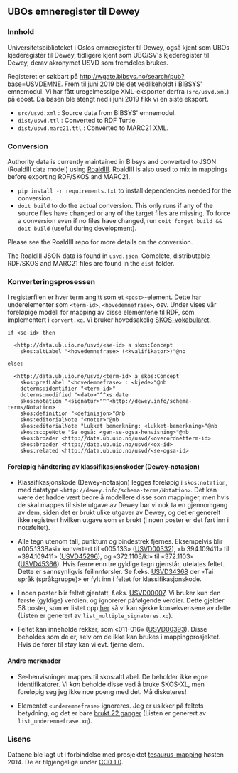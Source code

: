 ## UBOs emneregister til Dewey

### Innhold

Universitetsbiblioteket i Oslos emneregister til Dewey, også kjent
som UBOs kjederegister til Dewey, tidligere kjent som UBO/SV's kjederegister
til Dewey, derav akronymet USVD som fremdeles brukes.

Registeret er søkbart på <http://wgate.bibsys.no/search/pub?base=USVDEMNE>.
Frem til juni 2019 ble det vedlikeholdt i BIBSYS' emnemodul.
Vi har fått uregelmessige XML-eksporter derfra (`src/usvd.xml`) på epost.
Da basen ble stengt ned i juni 2019 fikk vi en siste eksport.

* `src/usvd.xml` : Source data from BIBSYS' emnemodul.
* `dist/usvd.ttl` : Converted to RDF Turtle.
* `dist/usvd.marc21.ttl` : Converted to MARC21 XML.


### Conversion

Authority data is currently maintained in Bibsys and converted to
JSON (RoaldIII data model) using [RoaldIII](https://github.com/realfagstermer/roald).
RoaldIII is also used to mix in mappings before exporting
RDF/SKOS and MARC21.

* `pip install -r requirements.txt` to install dependencies needed for the conversion.
* `doit build` to do the actual conversion. This only runs if any of the source files
have changed or any of the target files are missing. To force a conversion even if no
files have changed, run `doit forget build && doit build` (useful during development).

Please see the RoaldIII repo for more details on the conversion.

The RoaldIII JSON data is found in `usvd.json`.
Complete, distributable RDF/SKOS and MARC21 files are found in the
`dist` folder.


### Konverteringsprosessen

I registerfilen er hver term angitt som et `<post>`-element. Dette har
underelementer som `<term-id>`, `<hovedemnefrase>`, osv. Under vises
vår foreløpige modell for mapping av disse elementene til RDF, som
implementert i `convert.xq`. Vi bruker hovedsakelig
[SKOS-vokabularet](http://www.w3.org/2004/02/skos/core.html).

    if <se-id> then

      <http://data.ub.uio.no/usvd/<se-id> a skos:Concept
        skos:altLabel "<hovedemnefrase> (<kvalifikator>)"@nb

    else:

      <http://data.ub.uio.no/usvd/<term-id> a skos:Concept
        skos:prefLabel "<hovedemnefrase> : <kjede>"@nb
        dcterms:identifier "<term-id>"
        dcterms:modified "<dato>"^^xs:date
        skos:notation "<signatur>"^^<http://dewey.info/schema-terms/Notation>
        skos:definition "<definisjon>"@nb
        skos:editorialNote "<noter>"@nb
        skos:editorialNote "Lukket bemerkning: <lukket-bemerkning>"@nb
        skos:scopeNote "Se også: <gen-se-ogsa-henvisning>"@nb
        skos:broader <http://data.ub.uio.no/usvd/<overordnetterm-id>
        skos:broader <http://data.ub.uio.no/usvd/<ox-id>
        skos:related <http://data.ub.uio.no/usvd/<se-ogsa-id>

#### Foreløpig håndtering av klassifikasjonskoder (Dewey-notasjon)

* Klassifikasjonskode (Dewey-notasjon) legges foreløpig i `skos:notation`, med
  datatype `<http://dewey.info/schema-terms/Notation>`.
  Det kan være det hadde vært bedre å modellere disse som mappinger, men
  hvis de skal mappes til siste utgave av Dewey bør vi nok ta en gjennomgang
  av dem, siden det er brukt ulike utgaver av Dewey, og det er generelt ikke
  registrert hvilken utgave som er brukt (i noen poster er det ført inn i notefeltet).

* Alle tegn utenom tall, punktum og bindestrek fjernes.
  Eksempelvis blir «005.133Basi» konvertert til «005.133»
  ([USVD00332](http://wgate.bibsys.no/gate1/SHOW?objd=USVD00332&base=USVDEMNE)),
  «b 394.109411» til «394.109411»
  ([USVD45296](http://wgate.bibsys.no/gate1/SHOW?objd=USVD45296&base=USVDEMNE)),
  og «372.1103/kl» til «372.1103»
  ([USVD45366](http://wgate.bibsys.no/gate1/SHOW?objd=USVD45366&base=USVDEMNE)).
  Hvis færre enn tre gyldige tegn gjenstår, utelates feltet.
  Dette er sannsynligvis feilinnførsler. Se f.eks.
  [USVD34368](http://wgate.bibsys.no/gate1/SHOW?objd=USVD34368&base=USVDEMNE)
  der «Tai språk (språkgruppe)» er fylt inn i feltet for klassifikasjonskode.

* I noen poster blir feltet gjentatt, f.eks.
  [USVD00007](http://wgate.bibsys.no/gate1/SHOW?objd=USVD00007&base=USVDEMNE).
  Vi bruker kun den første (gyldige) verdien, og ignorerer påfølgende verdier.
  Dette gjelder 58 poster, som er listet opp
  [her](https://gist.github.com/danmichaelo/7abb4bc60bce75e7b93c) så vi kan
  sjekke konsekvensene av dette (Listen er generert av
  `list_multiple_signatures.xq`).

* Feltet kan inneholde rekker, som «011-016»
  ([USVD00393](http://wgate.bibsys.no/gate1/SHOW?objd=USVD00393&base=USVDEMNE)).
  Disse beholdes som de er, selv om de ikke kan brukes i mappingprosjektet.
  Hvis de fører til støy kan vi evt. fjerne dem.

#### Andre merknader

* Se-henvisninger mappes til skos:altLabel. De beholder ikke egne identifikatorer.
  Vi *kan* beholde disse ved å bruke SKOS-XL, men foreløpig seg jeg ikke noe poeng
  med det. Må diskuteres!

* Elementet `<underemnefrase>` ignoreres. Jeg er usikker på feltets betydning,
  og det er bare [brukt 22 ganger](https://gist.github.com/danmichaelo/fb3afc5ab9a161dfae7d)
  (Listen er generert av `list_underemnefrase.xq`).

### Lisens

Dataene ble lagt ut i forbindelse med prosjektet
[tesaurus-mapping](http://www.ub.uio.no/om/prosjekter/tesaurus/)
høsten 2014.
De er tilgjengelige under [CC0 1.0](//creativecommons.org/publicdomain/zero/1.0/deed.no).
